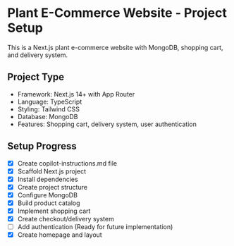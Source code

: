 # Plant E-Commerce Website - Project Setup

This is a Next.js plant e-commerce website with MongoDB, shopping cart, and delivery system.

## Project Type
- Framework: Next.js 14+ with App Router
- Language: TypeScript
- Styling: Tailwind CSS
- Database: MongoDB
- Features: Shopping cart, delivery system, user authentication

## Setup Progress
- [x] Create copilot-instructions.md file
- [x] Scaffold Next.js project
- [x] Install dependencies
- [x] Create project structure
- [x] Configure MongoDB
- [x] Build product catalog
- [x] Implement shopping cart
- [x] Create checkout/delivery system
- [ ] Add authentication (Ready for future implementation)
- [x] Create homepage and layout
